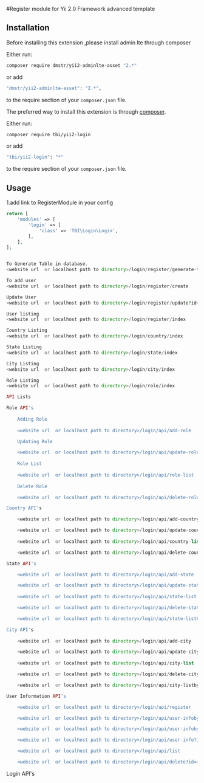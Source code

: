 #Register module for Yii 2.0 Framework advanced template

## Installation

Before installing this extension ,please install admin lte through composer

Either run:

```bash
composer require dmstr/yii2-adminlte-asset "2.*"
```

or add

```bash
"dmstr/yii2-adminlte-asset": "2.*",
```

to the require section of your `composer.json` file.


The preferred way to install this extension is through [composer](http://getcomposer.org/download/).

Either run:

```bash
composer require tbi/yii2-login
```

or add

```bash
"tbi/yii2-login": "*"
```

to the require section of your `composer.json` file.

Usage
-----

1.add link to RegisterModule in your config

```php
return [
    'modules' => [
        'login' => [
            'class' => 'TBI\Login\Login',
        ],
    ],
]; 
```
```php

To Generate Table in database.
<website url  or localhost path to directory>/login/register/generate-table

To add user
<website url  or localhost path to directory>/login/register/create

Update User
<website url  or localhost path to directory>/login/register/update?id=<:id>

User listing
<website url  or localhost path to directory>/login/register/index

Country Listing
<website url  or localhost path to directory>/login/country/index

State Listing
<website url  or localhost path to directory>/login/state/index

City Listing
<website url  or localhost path to directory>/login/city/index

Role Listing
<website url  or localhost path to directory>/login/role/index
```

```php
API Lists

Role API's 
   
    Adding Role
    
    <website url  or localhost path to directory>/login/api/add-role

    Updating Role

    <website url  or localhost path to directory>/login/api/update-role?id=<:id>
    
    Role List
    
    <website url  or localhost path to directory>/login/api/role-list
    
    Delete Role

    <website url  or localhost path to directory>/login/api/delete-role?id=<:id>

Country API's  

    <website url  or localhost path to directory>/login/api/add-country

    <website url  or localhost path to directory>/login/api/update-country?id=<:id>
 
    <website url  or localhost path to directory>/login/api/country-list

    <website url  or localhost path to directory>/login/api/delete-country?id=<:id>

State API's

    <website url  or localhost path to directory>/login/api/add-state

    <website url  or localhost path to directory>/login/api/update-state?id=<:id>
 
    <website url  or localhost path to directory>/login/api/state-list

    <website url  or localhost path to directory>/login/api/delete-state?id=<:id>

    <website url  or localhost path to directory>/login/api/state-listbycountry?id=<:id>

City API's
    
    <website url  or localhost path to directory>/login/api/add-city

    <website url  or localhost path to directory>/login/api/update-city?id=<:id>
 
    <website url  or localhost path to directory>/login/api/city-list

    <website url  or localhost path to directory>/login/api/delete-city?id=<:id>

    <website url  or localhost path to directory>/login/api/city-listbycountry?id=<:id>

User Information API's

    <website url  or localhost path to directory>/login/api/register

    <website url  or localhost path to directory>/login/api/user-infobystatus?id=<:id>

    <website url  or localhost path to directory>/login/api/user-infobyrole?id=<:id>

    <website url  or localhost path to directory>/login/api/user-info?id=<:id>

    <website url  or localhost path to directory>/login/api/list

    <website url  or localhost path to directory>/login/api/delete?id=<:id>
```

Login API's

    
